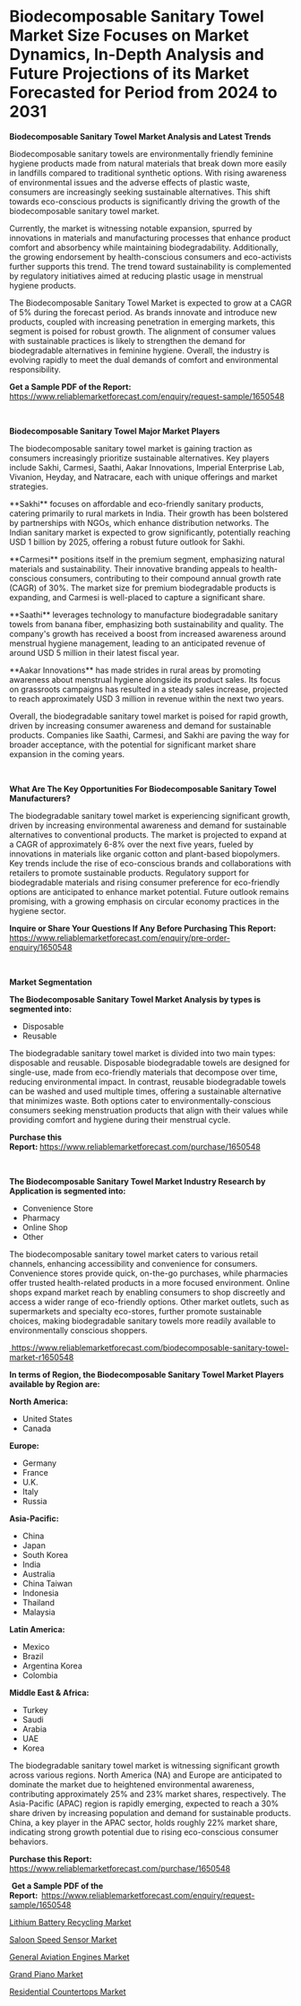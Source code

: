 <p><h1>Biodecomposable Sanitary Towel Market Size Focuses on Market Dynamics, In-Depth Analysis and Future Projections of its Market Forecasted for Period from 2024 to 2031</h1></p><p><strong>Biodecomposable Sanitary Towel Market Analysis and Latest Trends</strong></p>
<p><p>Biodecomposable sanitary towels are environmentally friendly feminine hygiene products made from natural materials that break down more easily in landfills compared to traditional synthetic options. With rising awareness of environmental issues and the adverse effects of plastic waste, consumers are increasingly seeking sustainable alternatives. This shift towards eco-conscious products is significantly driving the growth of the biodecomposable sanitary towel market.</p><p>Currently, the market is witnessing notable expansion, spurred by innovations in materials and manufacturing processes that enhance product comfort and absorbency while maintaining biodegradability. Additionally, the growing endorsement by health-conscious consumers and eco-activists further supports this trend. The trend toward sustainability is complemented by regulatory initiatives aimed at reducing plastic usage in menstrual hygiene products.</p><p>The Biodecomposable Sanitary Towel Market is expected to grow at a CAGR of 5% during the forecast period. As brands innovate and introduce new products, coupled with increasing penetration in emerging markets, this segment is poised for robust growth. The alignment of consumer values with sustainable practices is likely to strengthen the demand for biodegradable alternatives in feminine hygiene. Overall, the industry is evolving rapidly to meet the dual demands of comfort and environmental responsibility.</p></p>
<p><strong>Get a Sample PDF of the Report:&nbsp;</strong> <a href="https://www.reliablemarketforecast.com/enquiry/request-sample/1650548?utm_campaign=1178&utm_medium=2&utm_source=Github&utm_content=ia&utm_term=26092024&utm_id=biodecomposable-sanitary-towel">https://www.reliablemarketforecast.com/enquiry/request-sample/1650548</a></p>
<p>&nbsp;</p>
<p><strong>Biodecomposable Sanitary Towel Major Market Players</strong></p>
<p><p>The biodecomposable sanitary towel market is gaining traction as consumers increasingly prioritize sustainable alternatives. Key players include Sakhi, Carmesi, Saathi, Aakar Innovations, Imperial Enterprise Lab, Vivanion, Heyday, and Natracare, each with unique offerings and market strategies.</p><p>**Sakhi** focuses on affordable and eco-friendly sanitary products, catering primarily to rural markets in India. Their growth has been bolstered by partnerships with NGOs, which enhance distribution networks. The Indian sanitary market is expected to grow significantly, potentially reaching USD 1 billion by 2025, offering a robust future outlook for Sakhi.</p><p>**Carmesi** positions itself in the premium segment, emphasizing natural materials and sustainability. Their innovative branding appeals to health-conscious consumers, contributing to their compound annual growth rate (CAGR) of 30%. The market size for premium biodegradable products is expanding, and Carmesi is well-placed to capture a significant share.</p><p>**Saathi** leverages technology to manufacture biodegradable sanitary towels from banana fiber, emphasizing both sustainability and quality. The company's growth has received a boost from increased awareness around menstrual hygiene management, leading to an anticipated revenue of around USD 5 million in their latest fiscal year.</p><p>**Aakar Innovations** has made strides in rural areas by promoting awareness about menstrual hygiene alongside its product sales. Its focus on grassroots campaigns has resulted in a steady sales increase, projected to reach approximately USD 3 million in revenue within the next two years.</p><p>Overall, the biodegradable sanitary towel market is poised for rapid growth, driven by increasing consumer awareness and demand for sustainable products. Companies like Saathi, Carmesi, and Sakhi are paving the way for broader acceptance, with the potential for significant market share expansion in the coming years.</p></p>
<p>&nbsp;</p>
<p><strong>What Are The Key Opportunities For Biodecomposable Sanitary Towel Manufacturers?</strong></p>
<p><p>The biodegradable sanitary towel market is experiencing significant growth, driven by increasing environmental awareness and demand for sustainable alternatives to conventional products. The market is projected to expand at a CAGR of approximately 6-8% over the next five years, fueled by innovations in materials like organic cotton and plant-based biopolymers. Key trends include the rise of eco-conscious brands and collaborations with retailers to promote sustainable products. Regulatory support for biodegradable materials and rising consumer preference for eco-friendly options are anticipated to enhance market potential. Future outlook remains promising, with a growing emphasis on circular economy practices in the hygiene sector.</p></p>
<p><strong>Inquire or Share Your Questions If Any Before Purchasing This Report:</strong> <a href="https://www.reliablemarketforecast.com/enquiry/pre-order-enquiry/1650548?utm_campaign=1178&utm_medium=2&utm_source=Github&utm_content=ia&utm_term=26092024&utm_id=biodecomposable-sanitary-towel">https://www.reliablemarketforecast.com/enquiry/pre-order-enquiry/1650548</a></p>
<p>&nbsp;</p>
<p><strong>Market Segmentation</strong></p>
<p><strong>The Biodecomposable Sanitary Towel Market Analysis by types is segmented into:</strong></p>
<p><ul><li>Disposable</li><li>Reusable</li></ul></p>
<p><p>The biodegradable sanitary towel market is divided into two main types: disposable and reusable. Disposable biodegradable towels are designed for single-use, made from eco-friendly materials that decompose over time, reducing environmental impact. In contrast, reusable biodegradable towels can be washed and used multiple times, offering a sustainable alternative that minimizes waste. Both options cater to environmentally-conscious consumers seeking menstruation products that align with their values while providing comfort and hygiene during their menstrual cycle.</p></p>
<p><strong>Purchase this Report:&nbsp;</strong><a href="https://www.reliablemarketforecast.com/purchase/1650548?utm_campaign=1178&utm_medium=2&utm_source=Github&utm_content=ia&utm_term=26092024&utm_id=biodecomposable-sanitary-towel">https://www.reliablemarketforecast.com/purchase/1650548</a></p>
<p>&nbsp;</p>
<p><strong>The Biodecomposable Sanitary Towel Market Industry Research by Application is segmented into:</strong></p>
<p><ul><li>Convenience Store</li><li>Pharmacy</li><li>Online Shop</li><li>Other</li></ul></p>
<p><p>The biodecomposable sanitary towel market caters to various retail channels, enhancing accessibility and convenience for consumers. Convenience stores provide quick, on-the-go purchases, while pharmacies offer trusted health-related products in a more focused environment. Online shops expand market reach by enabling consumers to shop discreetly and access a wider range of eco-friendly options. Other market outlets, such as supermarkets and specialty eco-stores, further promote sustainable choices, making biodegradable sanitary towels more readily available to environmentally conscious shoppers.</p></p>
<p><a href="https://www.reliablemarketforecast.com/biodecomposable-sanitary-towel-market-r1650548?utm_campaign=1178&utm_medium=2&utm_source=Github&utm_content=ia&utm_term=26092024&utm_id=biodecomposable-sanitary-towel">&nbsp;https://www.reliablemarketforecast.com/biodecomposable-sanitary-towel-market-r1650548</a></p>
<p><strong>In terms of Region, the Biodecomposable Sanitary Towel Market Players available by Region are:</strong></p>
<p>
    <p> <strong> North America: </strong>
        <ul>
            <li>United States</li>
            <li>Canada</li>
        </ul>
        </p> 
    <p> <strong> Europe: </strong>
        <ul>
            <li>Germany</li>
            <li>France</li>
            <li>U.K.</li>
            <li>Italy</li>
            <li>Russia</li>
        </ul>
        </p> 
    <p> <strong> Asia-Pacific: </strong>
        <ul>
            <li>China</li>
            <li>Japan</li>
            <li>South Korea</li>
            <li>India</li>
            <li>Australia</li>
            <li>China Taiwan</li>
            <li>Indonesia</li>
            <li>Thailand</li>
            <li>Malaysia</li>
        </ul>
        </p> 
    <p> <strong> Latin America: </strong>
        <ul>
            <li>Mexico</li>
            <li>Brazil</li>
            <li>Argentina Korea</li>
            <li>Colombia</li>
        </ul>
        </p> 
    <p> <strong> Middle East & Africa: </strong>
        <ul>
            <li>Turkey</li>
            <li>Saudi</li>
            <li>Arabia</li>
            <li>UAE</li>
            <li>Korea</li>
        </ul>
    </p>
    </p>
<p><p>The biodegradable sanitary towel market is witnessing significant growth across various regions. North America (NA) and Europe are anticipated to dominate the market due to heightened environmental awareness, contributing approximately 25% and 23% market shares, respectively. The Asia-Pacific (APAC) region is rapidly emerging, expected to reach a 30% share driven by increasing population and demand for sustainable products. China, a key player in the APAC sector, holds roughly 22% market share, indicating strong growth potential due to rising eco-conscious consumer behaviors.</p></p>
<p><strong>Purchase this Report: </strong><a href="https://www.reliablemarketforecast.com/purchase/1650548?utm_campaign=1178&utm_medium=2&utm_source=Github&utm_content=ia&utm_term=26092024&utm_id=biodecomposable-sanitary-towel">https://www.reliablemarketforecast.com/purchase/1650548</a></p>
<p>&nbsp;<strong>Get a Sample PDF of the Report:&nbsp;&nbsp;</strong><a href="https://www.reliablemarketforecast.com/enquiry/request-sample/1650548?utm_campaign=1178&utm_medium=2&utm_source=Github&utm_content=ia&utm_term=26092024&utm_id=biodecomposable-sanitary-towel">https://www.reliablemarketforecast.com/enquiry/request-sample/1650548</a></p>
<p><strong></strong></p>
<p><p><a href="https://www.linkedin.com/pulse/lithium-battery-recycling-market-indicators-size-regional-breakdown-ztqqc?trackingId=qXsxmll%2BTm%2BoiWMAus3H0w%3D%3D&utm_campaign=1178&utm_medium=2&utm_source=Github&utm_content=ia&utm_term=26092024&utm_id=biodecomposable-sanitary-towel">Lithium Battery Recycling Market</a></p><p><a href="https://github.com/PeterParrish5/Market-Research-Report-List-6/blob/main/saloon-speed-sensor-market.md?utm_campaign=1178&utm_medium=2&utm_source=Github&utm_content=ia&utm_term=26092024&utm_id=biodecomposable-sanitary-towel">Saloon Speed Sensor Market</a></p><p><a href="https://www.linkedin.com/pulse/general-aviation-engines-market-share-analysis-growth-trends-gwrof?trackingId=mr1sKu0PTgy9omo0a58l6Q%3D%3D&utm_campaign=1178&utm_medium=2&utm_source=Github&utm_content=ia&utm_term=26092024&utm_id=biodecomposable-sanitary-towel">General Aviation Engines Market</a></p><p><a href="https://issuu.com/reportprime-2/docs/grand-piano-market-size-2030.pptx_c6eab57c96b7ff?utm_campaign=1178&utm_medium=2&utm_source=Github&utm_content=ia&utm_term=26092024&utm_id=biodecomposable-sanitary-towel">Grand Piano Market</a></p><p><a href="https://issuu.com/reportprime-2/docs/residential-countertops-market-size_bd14c44d69e2a3?utm_campaign=1178&utm_medium=2&utm_source=Github&utm_content=ia&utm_term=26092024&utm_id=biodecomposable-sanitary-towel">Residential Countertops Market</a></p></p>